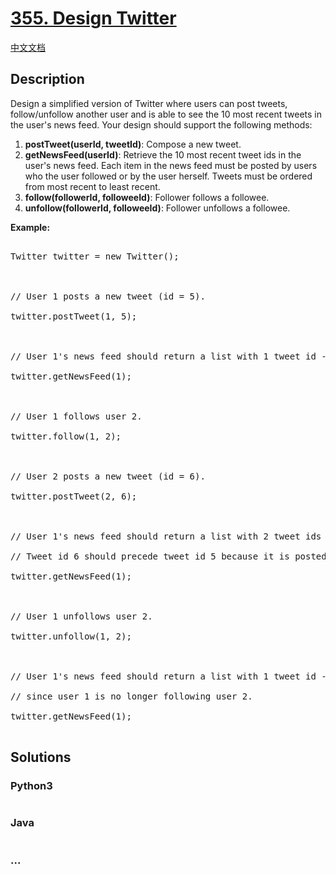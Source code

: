 # [355. Design Twitter](https://leetcode.com/problems/design-twitter)

[中文文档](/solution/0300-0399/0355.Design%20Twitter/README.md)

## Description

<p>Design a simplified version of Twitter where users can post tweets, follow/unfollow another user and is able to see the 10 most recent tweets in the user's news feed. Your design should support the following methods:</p>

<p>

<ol>

<li><b>postTweet(userId, tweetId)</b>: Compose a new tweet.</li>

<li><b>getNewsFeed(userId)</b>: Retrieve the 10 most recent tweet ids in the user's news feed. Each item in the news feed must be posted by users who the user followed or by the user herself. Tweets must be ordered from most recent to least recent.</li>

<li><b>follow(followerId, followeeId)</b>: Follower follows a followee.</li>

<li><b>unfollow(followerId, followeeId)</b>: Follower unfollows a followee.</li>

</ol>

</p>

<p><b>Example:</b>

<pre>

Twitter twitter = new Twitter();



// User 1 posts a new tweet (id = 5).

twitter.postTweet(1, 5);



// User 1's news feed should return a list with 1 tweet id -> [5].

twitter.getNewsFeed(1);



// User 1 follows user 2.

twitter.follow(1, 2);



// User 2 posts a new tweet (id = 6).

twitter.postTweet(2, 6);



// User 1's news feed should return a list with 2 tweet ids -> [6, 5].

// Tweet id 6 should precede tweet id 5 because it is posted after tweet id 5.

twitter.getNewsFeed(1);



// User 1 unfollows user 2.

twitter.unfollow(1, 2);



// User 1's news feed should return a list with 1 tweet id -> [5],

// since user 1 is no longer following user 2.

twitter.getNewsFeed(1);

</pre>

</p>

## Solutions

<!-- tabs:start -->

### **Python3**

```python

```

### **Java**

```java

```

### **...**

```

```

<!-- tabs:end -->

